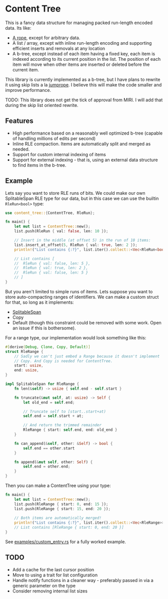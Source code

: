 # Content Tree

This is a fancy data structure for managing packed run-length encoded data. Its like:

- [A rope](https://en.wikipedia.org/wiki/Rope_(data_structure)), except for arbitrary data.
- A list / array, except with inline run-length encoding and supporting efficient inserts and removals at any location
- A b-tree, except instead of each item having a fixed key, each item is indexed according to its current position in the list. The position of each item will move when other items are inserted or deleted before the current item.

This library is currently implemented as a b-tree, but I have plans to rewrite it using skip lists a la [jumprope](https://crates.io/crates/jumprope). I believe this will make the code smaller and improve performance.

TODO: This library does not get the tick of approval from MIRI. I will add that during the skip list oriented rewrite.

## Features

- High performance based on a reasonably well optimized b-tree (capable of handling millions of edits per second)
- Inline RLE compaction. Items are automatically split and merged as needed.
- Support for custom internal indexing of items
- Support for external indexing - that is, using an external data structure to find items in the b-tree.

## Example

Lets say you want to store RLE runs of bits. We could make our own SplitableSpan RLE type for our data, but in this case we can use the builtin `RleRun<bool>` type:

```rust
use content_tree::{ContentTree, RleRun};

fn main() {
    let mut list = ContentTree::new();
    list.push(RleRun { val: false, len: 10 });

    // Insert in the middle (at offset 5) in the run of 10 items:
    list.insert_at_offset(5, RleRun { val: true, len: 2 });
    println!("List contains {:?}", list.iter().collect::<Vec<RleRun<bool>>>());

    // List contains [
    //  RleRun { val: false, len: 5 },
    //  RleRun { val: true, len: 2 },
    //  RleRun { val: false, len: 5 }
    // ]
}
```

But you aren't limited to simple runs of items. Lets suppose you want to store auto-compacting ranges of identifiers. We can make a custom struct for that, so long as it implements:

- [SplitableSpan](https://docs.rs/rle/0.1.0/rle/trait.SplitableSpan.html)
- Copy
- Default (though this constraint could be removed with some work. Open an issue if this is bothersome).

For a range type, our implementation would look something like this:

```rust
#[derive(Debug, Clone, Copy, Default)]
struct RleRange {
    // Sadly we can't just embed a Range because it doesn't implement
    // Copy. And Copy is needed for ContentTree.
    start: usize,
    end: usize,
}

impl SplitableSpan for RleRange {
    fn len(&self) -> usize { self.end - self.start }

    fn truncate(&mut self, at: usize) -> Self {
        let old_end = self.end;

        // Truncate self to [start..start+at)
        self.end = self.start + at;

        // And return the trimmed remainder
        RleRange { start: self.end, end: old_end }
    }

    fn can_append(&self, other: &Self) -> bool {
        self.end == other.start
    }

    fn append(&mut self, other: Self) {
        self.end = other.end;
    }
}
```

Then you can make a ContentTree using your type:

```rust
fn main() {
    let mut list = ContentTree::new();
    list.push(RleRange { start: 0, end: 15 });
    list.push(RleRange { start: 15, end: 20 });
    
    // Both items are automatically merged!
    println!("List contains {:?}", list.iter().collect::<Vec<RleRange>>());
    // List contains [RleRange { start: 0, end: 20 }]
}
```

See [examples/custom_entry.rs](examples/custom_entry.rs) for a fully worked example.


## TODO

- Add a cache for the last cursor position
- Move to using a trait for list configuration
- Handle notify functions in a cleaner way - preferably passed in via a generic parameter on the type
- Consider removing internal list sizes
